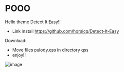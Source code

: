 # POOO
Hello theme Detect It Easy!!

- Link install https://github.com/horsicq/Detect-It-Easy

Download: 
- Move files pulody.qss in directory qss
- enjoy!!

![image](https://github.com/TriPulody/POOO/assets/86616203/1c63c92a-b531-40e8-b8d9-af8052642e1b)
